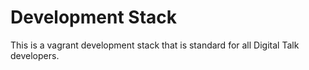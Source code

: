 Development Stack
=================

This is a vagrant development stack that is standard for all Digital Talk developers.


